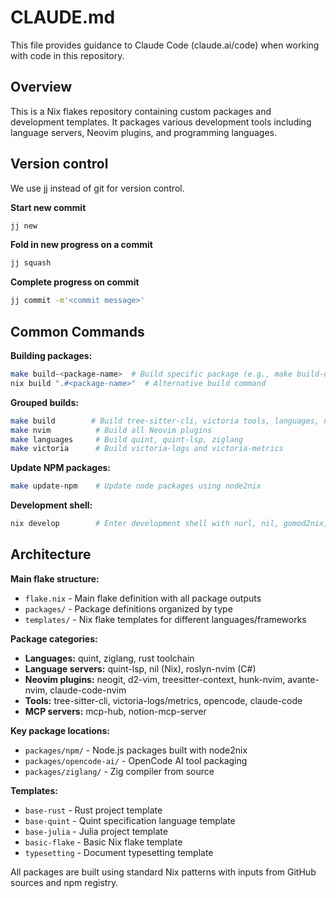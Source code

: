 # CLAUDE.md

This file provides guidance to Claude Code (claude.ai/code) when working with code in this repository.

## Overview
This is a Nix flakes repository containing custom packages and development templates. It packages various development tools including language servers, Neovim plugins, and programming languages.

## Version control

We use jj instead of git for version control.

**Start new commit**
```bash
jj new
```

**Fold in new progress on a commit**
```bash
jj squash
```

**Complete progress on commit**
```bash
jj commit -m'<commit message>'
```

## Common Commands

**Building packages:**
```bash
make build-<package-name>  # Build specific package (e.g., make build-quint)
nix build ".#<package-name>"  # Alternative build command
```

**Grouped builds:**
```bash
make build        # Build tree-sitter-cli, victoria tools, languages, nvim plugins, claude-code, opencode
make nvim          # Build all Neovim plugins
make languages     # Build quint, quint-lsp, ziglang
make victoria      # Build victoria-logs and victoria-metrics
```

**Update NPM packages:**
```bash
make update-npm    # Update node packages using node2nix
```

**Development shell:**
```bash
nix develop        # Enter development shell with nurl, nil, gomod2nix, node2nix
```

## Architecture

**Main flake structure:**
- `flake.nix` - Main flake definition with all package outputs
- `packages/` - Package definitions organized by type
- `templates/` - Nix flake templates for different languages/frameworks

**Package categories:**
- **Languages:** quint, ziglang, rust toolchain
- **Language servers:** quint-lsp, nil (Nix), roslyn-nvim (C#)
- **Neovim plugins:** neogit, d2-vim, treesitter-context, hunk-nvim, avante-nvim, claude-code-nvim
- **Tools:** tree-sitter-cli, victoria-logs/metrics, opencode, claude-code
- **MCP servers:** mcp-hub, notion-mcp-server

**Key package locations:**
- `packages/npm/` - Node.js packages built with node2nix
- `packages/opencode-ai/` - OpenCode AI tool packaging
- `packages/ziglang/` - Zig compiler from source

**Templates:**
- `base-rust` - Rust project template
- `base-quint` - Quint specification language template  
- `base-julia` - Julia project template
- `basic-flake` - Basic Nix flake template
- `typesetting` - Document typesetting template

All packages are built using standard Nix patterns with inputs from GitHub sources and npm registry.
